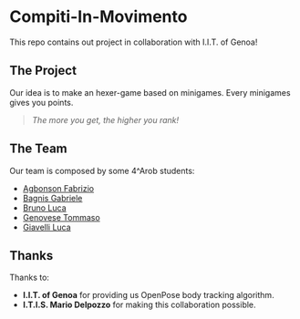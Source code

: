 # Compiti-In-Movimento
This repo contains out project in collaboration with I.I.T. of Genoa!

## The Project
Our idea is to make an hexer-game based on minigames. 
Every minigames gives you points. 
> _The more you get, the higher you rank!_

## The Team
Our team is composed by some 4^Arob students:
- [Agbonson Fabrizio](https://github.com/orgs/Bugis0ft/people/smilefabri)
- [Bagnis Gabriele](https://github.com/orgs/Bugis0ft/people/Bagnis-Gabriele)
- [Bruno Luca](https://github.com/orgs/Bugis0ft/people/Chestnut1)
- [Genovese Tommaso](https://github.com/orgs/Bugis0ft/people/TommyGenovese)
- [Giavelli Luca](https://github.com/orgs/Bugis0ft/people/LGiave)

## Thanks
Thanks to:
- __I.I.T. of Genoa__ for providing us OpenPose body tracking algorithm.
- __I.T.I.S. Mario Delpozzo__ for making this collaboration possible.
